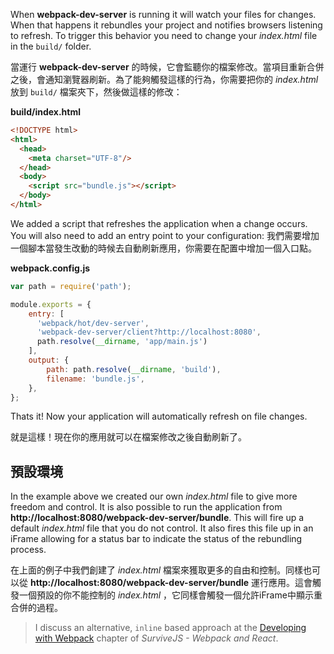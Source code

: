 ﻿When **webpack-dev-server** is running it will watch your files for changes. When that happens it rebundles your project and notifies browsers listening to refresh. To trigger this behavior you need to change your *index.html* file in the `build/` folder.

當運行 **webpack-dev-server** 的時候，它會監聽你的檔案修改。當項目重新合併之後，會通知瀏覽器刷新。為了能夠觸發這樣的行為，你需要把你的 *index.html* 放到 `build/` 檔案夾下，然後做這樣的修改：

**build/index.html**

```html
<!DOCTYPE html>
<html>
  <head>
    <meta charset="UTF-8"/>
  </head>
  <body>
    <script src="bundle.js"></script>
  </body>
</html>
```

We added a script that refreshes the application when a change occurs. You will also need to add an entry point to your configuration:
我們需要增加一個腳本當發生改動的時候去自動刷新應用，你需要在配置中增加一個入口點。

**webpack.config.js**

```javascript
var path = require('path');

module.exports = {
    entry: [
      'webpack/hot/dev-server',
      'webpack-dev-server/client?http://localhost:8080',
      path.resolve(__dirname, 'app/main.js')
    ],
    output: {
        path: path.resolve(__dirname, 'build'),
        filename: 'bundle.js',
    },
};
```

Thats it! Now your application will automatically refresh on file changes.

就是這樣！現在你的應用就可以在檔案修改之後自動刷新了。

## 預設環境

In the example above we created our own *index.html* file to give more freedom and control. It is also possible to run the application from **http://localhost:8080/webpack-dev-server/bundle**. This will fire up a default *index.html* file that you do not control. It also fires this file up in an iFrame allowing for a status bar to indicate the status of the rebundling process.

在上面的例子中我們創建了 *index.html* 檔案來獲取更多的自由和控制。同樣也可以從 **http://localhost:8080/webpack-dev-server/bundle** 運行應用。這會觸發一個預設的你不能控制的 *index.html* ，它同樣會觸發一個允許iFrame中顯示重合併的過程。

> I discuss an alternative, `inline` based approach at the [Developing with Webpack](http://survivejs.com/webpack_react/developing_with_webpack/) chapter of *SurviveJS - Webpack and React*.
